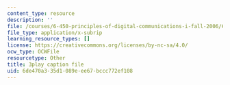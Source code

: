 ```yaml
---
content_type: resource
description: ''
file: /courses/6-450-principles-of-digital-communications-i-fall-2006/6de470a335d1089eee67bccc772ef108_zB9aY8tzd74.srt
file_type: application/x-subrip
learning_resource_types: []
license: https://creativecommons.org/licenses/by-nc-sa/4.0/
ocw_type: OCWFile
resourcetype: Other
title: 3play caption file
uid: 6de470a3-35d1-089e-ee67-bccc772ef108
---
```

